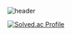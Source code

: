 ![header](https://capsule-render.vercel.app/api?type=waving&color=random&height=300&section=header&text=KimSooAh&fontSize=90)

[![Solved.ac Profile](http://mazassumnida.wtf/api/v2/generate_badge?boj={handle})](https://solved.ac/ksa3067)<br/>
